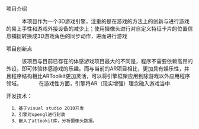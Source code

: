 项目介绍

　　　本项目作为一个3D游戏引擎，注重的是在游戏的方法上的创新与进行游戏的易上手性和游戏外接设备的减少上；使用摄像头进行对自定义特征卡片的位置信息捕捉转换成3D游戏角色的同步动作，进而进行游戏


项目创新点

　　　该项目与目前已存在的体感游戏项目最大的不同是，程序不需要依赖高昂的外设，即可体验体感游戏的乐趣。而与当前的AR项目相比，更加具有娱乐性，并且程序结构相比ARToolkit更加灵活，可以将引擎框架应用到除游戏以外应用程序领域。
　　　在游戏性方面，引擎将AR（现实增强）理念融入游戏当中.
　　　

开发技术：

      1、基于visual studio 2010开发
      2、引擎对opengl进行封装
      3、嵌入了attookit库，分析摄像头数据。
